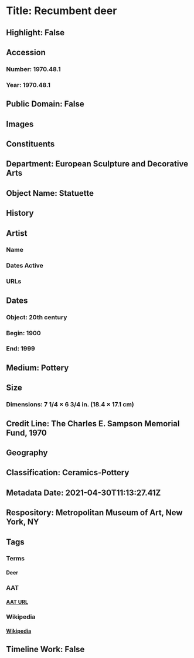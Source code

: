 # Title: Recumbent deer
## Highlight: False
## Accession
### Number: 1970.48.1
### Year: 1970.48.1
## Public Domain: False
## Images
## Constituents
## Department: European Sculpture and Decorative Arts
## Object Name: Statuette
## History
## Artist
### Name
### Dates Active
### URLs
## Dates
### Object: 20th century
### Begin: 1900
### End: 1999
## Medium: Pottery
## Size
### Dimensions: 7 1/4 × 6 3/4 in. (18.4 × 17.1 cm)
## Credit Line: The Charles E. Sampson Memorial Fund, 1970
## Geography
## Classification: Ceramics-Pottery
## Metadata Date: 2021-04-30T11:13:27.41Z
## Respository: Metropolitan Museum of Art, New York, NY
## Tags
### Terms
#### Deer
### AAT
#### [AAT URL](http://vocab.getty.edu/page/aat/300250308)
### Wikipedia
#### [Wikipedia]()
## Timeline Work: False